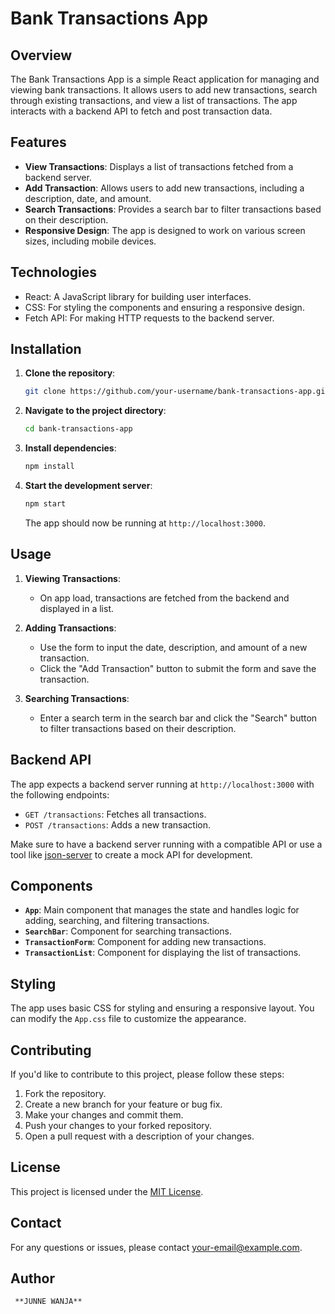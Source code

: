 # Bank Transactions App

## Overview

The Bank Transactions App is a simple React application for managing and viewing bank transactions. It allows users to add new transactions, search through existing transactions, and view a list of transactions. The app interacts with a backend API to fetch and post transaction data.

## Features

- **View Transactions**: Displays a list of transactions fetched from a backend server.
- **Add Transaction**: Allows users to add new transactions, including a description, date, and amount.
- **Search Transactions**: Provides a search bar to filter transactions based on their description.
- **Responsive Design**: The app is designed to work on various screen sizes, including mobile devices.

## Technologies

- React: A JavaScript library for building user interfaces.
- CSS: For styling the components and ensuring a responsive design.
- Fetch API: For making HTTP requests to the backend server.

## Installation

1. **Clone the repository**:

    ```bash
    git clone https://github.com/your-username/bank-transactions-app.git
    ```

2. **Navigate to the project directory**:

    ```bash
    cd bank-transactions-app
    ```

3. **Install dependencies**:

    ```bash
    npm install
    ```

4. **Start the development server**:

    ```bash
    npm start
    ```

    The app should now be running at `http://localhost:3000`.

## Usage

1. **Viewing Transactions**:
   - On app load, transactions are fetched from the backend and displayed in a list.

2. **Adding Transactions**:
   - Use the form to input the date, description, and amount of a new transaction.
   - Click the "Add Transaction" button to submit the form and save the transaction.

3. **Searching Transactions**:
   - Enter a search term in the search bar and click the "Search" button to filter transactions based on their description.

## Backend API

The app expects a backend server running at `http://localhost:3000` with the following endpoints:

- `GET /transactions`: Fetches all transactions.
- `POST /transactions`: Adds a new transaction.

Make sure to have a backend server running with a compatible API or use a tool like [json-server](https://github.com/typicode/json-server) to create a mock API for development.

## Components

- **`App`**: Main component that manages the state and handles logic for adding, searching, and filtering transactions.
- **`SearchBar`**: Component for searching transactions.
- **`TransactionForm`**: Component for adding new transactions.
- **`TransactionList`**: Component for displaying the list of transactions.

## Styling

The app uses basic CSS for styling and ensuring a responsive layout. You can modify the `App.css` file to customize the appearance.

## Contributing

If you'd like to contribute to this project, please follow these steps:

1. Fork the repository.
2. Create a new branch for your feature or bug fix.
3. Make your changes and commit them.
4. Push your changes to your forked repository.
5. Open a pull request with a description of your changes.

## License

This project is licensed under the [MIT License](LICENSE).

## Contact

For any questions or issues, please contact [your-email@example.com](mailto:your-email@example.com).


## Author 
     **JUNNE WANJA**

